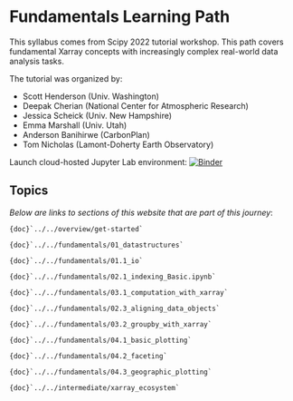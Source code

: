 # Fundamentals Learning Path

This syllabus comes from Scipy 2022 tutorial workshop.
This path covers fundamental Xarray concepts with
increasingly complex real-world data analysis tasks.

The tutorial was organized by:

- Scott Henderson (Univ. Washington)
- Deepak Cherian (National Center for Atmospheric Research)
- Jessica Scheick (Univ. New Hampshire)
- Emma Marshall (Univ. Utah)
- Anderson Banihirwe (CarbonPlan)
- Tom Nicholas (Lamont-Doherty Earth Observatory)

Launch cloud-hosted Jupyter Lab environment:
[![Binder](https://mybinder.org/badge_logo.svg)](https://mybinder.org/v2/gh/xarray-contrib/xarray-tutorial/HEAD?labpath=overview/fundamental-path/index.ipynb)

## Topics

_Below are links to sections of this website that are part of this journey_:

```{dropdown} Introduction
{doc}`../../overview/get-started`
```

```{dropdown} Introduction to Xarray
{doc}`../../fundamentals/01_datastructures`

{doc}`../../fundamentals/01.1_io`
```

```{dropdown} Working with Labeled Data
{doc}`../../fundamentals/02.1_indexing_Basic.ipynb`
```

```{dropdown} Computation
{doc}`../../fundamentals/03.1_computation_with_xarray`

{doc}`../../fundamentals/02.3_aligning_data_objects`

{doc}`../../fundamentals/03.2_groupby_with_xarray`
```

```{dropdown} Plotting and Visualization
{doc}`../../fundamentals/04.1_basic_plotting`

{doc}`../../fundamentals/04.2_faceting`

{doc}`../../fundamentals/04.3_geographic_plotting`
```

```{dropdown} Xarray Ecosystem
{doc}`../../intermediate/xarray_ecosystem`
```
